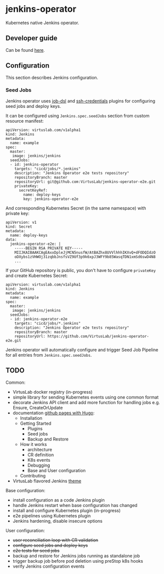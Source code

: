 # jenkins-operator

Kubernetes native Jenkins operator.

## Developer guide

Can be found [here][developer_guide].

## Configuration

This section describes Jenkins configuration.

### Seed Jobs

Jenkins operator uses [job-dsl][job-dsl] and [ssh-credentials][ssh-credentials] plugins for configuring seed jobs
and deploy keys.


It can be configured using `Jenkins.spec.seedJobs` section from custom resource manifest:

```
apiVersion: virtuslab.com/v1alpha1
kind: Jenkins
metadata:
  name: example
spec:
  master:
   image: jenkins/jenkins
  seedJobs:
  - id: jenkins-operator
    targets: "cicd/jobs/*.jenkins"
    description: "Jenkins Operator e2e tests repository"
    repositoryBranch: master
    repositoryUrl: git@github.com:VirtusLab/jenkins-operator-e2e.git
    privateKey:
      secretKeyRef:
        name: deploy-keys
        key: jenkins-operator-e2e
```

And corresponding Kubernetes Secret (in the same namespace) with private key:

```
apiVersion: v1
kind: Secret
metadata:
  name: deploy-keys
data:
  jenkins-operator-e2e: |
    -----BEGIN RSA PRIVATE KEY-----
    MIIJKAIBAAKCAgEAxxDpleJjMCN5nusfW/AtBAZhx8UVVlhhhIKXvQ+dFODQIdzO
    oDXybs1zVHWOj31zqbbJnsfsVZ9Uf3p9k6xpJ3WFY9b85WasqTDN1xmSd6swD4N8
    ...
```

If your GitHub repository is public, you don't have to configure `privateKey` and create Kubernetes Secret:

```
apiVersion: virtuslab.com/v1alpha1
kind: Jenkins
metadata:
  name: example
spec:
  master:
   image: jenkins/jenkins
  seedJobs:
  - id: jenkins-operator-e2e
    targets: "cicd/jobs/*.jenkins"
    description: "Jenkins Operator e2e tests repository"
    repositoryBranch: master
    repositoryUrl: https://github.com/VirtusLab/jenkins-operator-e2e.git
```

Jenkins operator will automatically configure and trigger Seed Job Pipeline for all entries from `Jenkins.spec.seedJobs`.

## TODO

Common:
* VirtusLab docker registry (in-progress)
* simple library for sending Kubernetes events using one common format
* decorate Jenkins API client and add more function for handling jobs e.g. Ensure, CreateOrUpdate
* documentation [github pages with Hugo](https://gohugo.io/):
    * Installation
    * Getting Started
        * Plugins
        * Seed jobs
        * Backup and Restore
    * How it works
        * architecture
        * CR definition
        * K8s events
        * Debugging
        * Base and User configuration
    * Contributing 
* VirtusLab flavored Jenkins [theme](http://afonsof.com/jenkins-material-theme/)

Base configuration:
* install configuration as a code Jenkins plugin
* handle Jenkins restart when base configuration has changed
* install and configure Kubernetes plugin (in-progress)
* e2e pipelines using Kubernetes plugin
* Jenkins hardening, disable insecure options

User configuration:
* ~~user reconciliation loop with CR validation~~
* ~~configure seed jobs and deploy keys~~
* ~~e2e tests for seed jobs~~
* backup and restore for Jenkins jobs running as standalone job
* trigger backup job before pod deletion using preStop k8s hooks
* verify Jenkins configuration events

[developer_guide]:doc/developer-guide.md
[job-dsl]:https://github.com/jenkinsci/job-dsl-plugin
[ssh-credentials]:https://github.com/jenkinsci/ssh-credentials-plugin